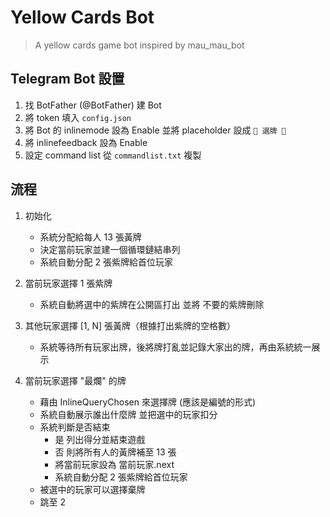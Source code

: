 # Yellow Cards Bot

> A yellow cards game bot inspired by mau_mau_bot

## Telegram Bot 設置

1. 找 BotFather (@BotFather) 建 Bot
2. 將 token 填入 `config.json`
3. 將 Bot 的 inlinemode 設為 Enable 並將 placeholder 設成 `🔼 選牌 🔼`
4. 將 inlinefeedback 設為 Enable
5. 設定 command list 從 `commandlist.txt` 複製

## 流程

1. 初始化

   - 系統分配給每人 13 張黃牌
   - 決定當前玩家並建一個循環鏈結串列
   - 系統自動分配 2 張紫牌給首位玩家

2. 當前玩家選擇 1 張紫牌

   - 系統自動將選中的紫牌在公開區打出 並將 不要的紫牌刪除

3. 其他玩家選擇 [1, N] 張黃牌（根據打出紫牌的空格數）

   - 系統等待所有玩家出牌，後將牌打亂並記錄大家出的牌，再由系統統一展示

4. 當前玩家選擇 "最爛" 的牌

   - 藉由 InlineQueryChosen 來選擇牌 (應該是編號的形式)
   - 系統自動展示誰出什麼牌 並把選中的玩家扣分
   - 系統判斷是否結束
     - 是 列出得分並結束遊戲
     - 否 則將所有人的黃牌補至 13 張
     - 將當前玩家設為 當前玩家.next
     - 系統自動分配 2 張紫牌給首位玩家
   - 被選中的玩家可以選擇棄牌
   - 跳至 2
